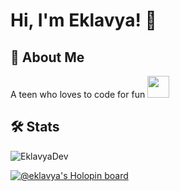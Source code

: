 # Hi, I'm Eklavya! 👋

  
## 🚀 About Me
A teen who loves to code for fun <img src="https://pfps.gg/assets/pfps/8302-beluga.png" width="35" height="35"/>

## 🛠 Stats
<img src="https://github-readme-stats.vercel.app/api?username=Eklavyadev&show_icons=true&theme=dark&count_private=true" alt="EklavyaDev" />

[![@eklavya's Holopin board](https://holopin.me/eklavya)](https://holopin.io/@eklavya)
